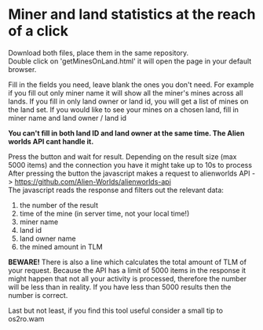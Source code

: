 # Miner and land statistics at the reach of a click

Download both files, place them in the same repository.  
Double click on 'getMinesOnLand.html' it will open the page in your default browser.

Fill in the fields you need, leave blank the ones you don't need.
For example if you fill out only miner name it will show all the miner's mines across all lands.
If you fill in only land owner or land id, you will get a list of mines on the land set.
If you would like to see your mines on a chosen land, fill in miner name and land owner / land id

**You can't fill in both land ID and land owner at the same time. The Alien worlds API cant handle it.**


Press the button and wait for result. Depending on the result size (max 5000 items) and the connection you have it might take up to 10s to process
After pressing the button the javascript makes a request to alienworlds API -> https://github.com/Alien-Worlds/alienworlds-api  
The javascript reads the response and filters out the relevant data:
  1. the number of the result
  2. time of the mine (in server time, not your local time!)  
  3. miner name
  4. land id
  5. land owner name
  6. the mined amount in TLM   

**BEWARE!** There is also a line which calculates the total amount of TLM of your request. Because the API has a limit of 5000 items in the response it might happen that not all your activity is processed, therefore the number will be less than in reality. If you have less than 5000 results then the number is correct.

Last but not least, if you find this tool useful consider a small tip to os2ro.wam
